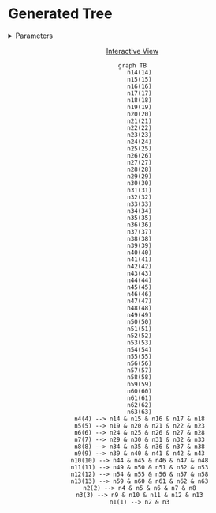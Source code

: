 # Generated Tree

<details>
<summary> Parameters </summary>

- Leaves: 50
- Branches: 5
- Order: Ascending
- Level Outlines: no
- Table Representation: Horizontal (top-down)

```console
enary 50 5 -a -o examples/50x5.md
```

</details>

<div align="center">

[Interactive View](https://mermaid.live/view#pako:eNo908tq3EAQBdBfEb0I1zAG1aP1WngR8gfJKsxGeOQZgyUNirQIxv8epqsqu-IW0unbQp_pdb1MaUjXbbzfql_fz0tVLQR6KgODbRCIDQq1ISPb0KCxoUVrQ4fOhh69DVSDah8J5G8nBvn7SUAukILcoAxyhRqQO9SCXKIO5Bb1INe4BrvGBI4uDHaNBewaK9g1zmDXuAG7xi24faqen1-qhapv1cIWd-DOY3nEanEP7j3Oj7ix66shtcftI-4sJgh53D9iqi1nCIdZUDJVBCKxKCyZKwrRWBSYXM6QHItCk9sNpIlFwdnxFhKF2Ro73kGiMhecHe8hUZoLzoZrDY3aXHA2XAkaxbngYrgyNJpLwcVwFWg0l4KL4arQaC4FF8czNJpLwcXxBhrNpbeohUZnrcvnJFt00OisXBZiix4anVXLItt_USNHZ7WTZEKOtlpOonaSzMjRVss1ZLuGLMjRNpdryJxOaZ62eXy_pCF9ntN-m-bpnIZzukxv4_Gxn9NXOqXx2Neff5fXNOzbMZ3Sth7XWxrexo8_0ykd98u4Tz_ex-s2zv_T-7j8XtfZHvn6ByNE-do)

```mermaid
graph TB
    n14(14)
    n15(15)
    n16(16)
    n17(17)
    n18(18)
    n19(19)
    n20(20)
    n21(21)
    n22(22)
    n23(23)
    n24(24)
    n25(25)
    n26(26)
    n27(27)
    n28(28)
    n29(29)
    n30(30)
    n31(31)
    n32(32)
    n33(33)
    n34(34)
    n35(35)
    n36(36)
    n37(37)
    n38(38)
    n39(39)
    n40(40)
    n41(41)
    n42(42)
    n43(43)
    n44(44)
    n45(45)
    n46(46)
    n47(47)
    n48(48)
    n49(49)
    n50(50)
    n51(51)
    n52(52)
    n53(53)
    n54(54)
    n55(55)
    n56(56)
    n57(57)
    n58(58)
    n59(59)
    n60(60)
    n61(61)
    n62(62)
    n63(63)
    n4(4) --> n14 & n15 & n16 & n17 & n18
    n5(5) --> n19 & n20 & n21 & n22 & n23
    n6(6) --> n24 & n25 & n26 & n27 & n28
    n7(7) --> n29 & n30 & n31 & n32 & n33
    n8(8) --> n34 & n35 & n36 & n37 & n38
    n9(9) --> n39 & n40 & n41 & n42 & n43
    n10(10) --> n44 & n45 & n46 & n47 & n48
    n11(11) --> n49 & n50 & n51 & n52 & n53
    n12(12) --> n54 & n55 & n56 & n57 & n58
    n13(13) --> n59 & n60 & n61 & n62 & n63
    n2(2) --> n4 & n5 & n6 & n7 & n8
    n3(3) --> n9 & n10 & n11 & n12 & n13
    n1(1) --> n2 & n3
```

</div>
